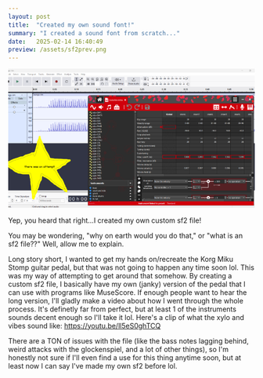 ```yaml
---
layout: post
title:  "Created my own sound font!"
summary: "I created a sound font from scratch..."
date:   2025-02-14 16:40:49
preview: /assets/sf2prev.png
---
```


![Picture 1](/assets/sf2fullsize.png)

Yep, you heard that right...I created my own custom sf2 file!

You may be wondering, "why on earth would you do that," or "what is an sf2 file??" Well, allow me to explain.

Long story short, I wanted to get my hands on/recreate the Korg Miku Stomp guitar pedal, but that was not going to happen any time soon lol. This was my way of
attempting to get around that somehow. By creating a custom sf2 file, I basically have my own (janky) version of the pedal that I can use with programs like MuseScore.
If enough people want to hear the long version, I'll gladly make a video about how I went through the whole process. It's definetly far from perfect, but at 
least 1 of the instruments sounds decent enough so I'll take it lol. Here's a clip of what the xylo and vibes sound like: https://youtu.be/ll5eS0ghTCQ

There are a TON of issues with the file (like the bass notes lagging behind, weird attacks with the glockenspiel, and a lot of other things), so I'm honestly not
sure if I'll even find a use for this thing anytime soon, but at least now I can say I've made my own sf2 before lol.
